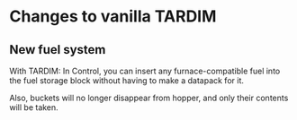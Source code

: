 # Changes to vanilla TARDIM

## New fuel system
With TARDIM: In Control, you can insert any furnace-compatible fuel into the fuel storage block without having to make a datapack for it.

Also, buckets will no longer disappear from hopper, and only their contents will be taken.